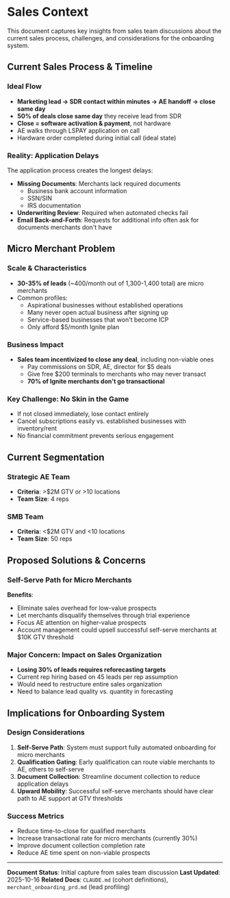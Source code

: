 # Sales Context

This document captures key insights from sales team discussions about the current sales process, challenges, and considerations for the onboarding system.

## Current Sales Process & Timeline

### Ideal Flow
- **Marketing lead → SDR contact within minutes → AE handoff → close same day**
- **50% of deals close same day** they receive lead from SDR
- **Close = software activation & payment**, not hardware
- AE walks through LSPAY application on call
- Hardware order completed during initial call (ideal state)

### Reality: Application Delays
The application process creates the longest delays:

- **Missing Documents**: Merchants lack required documents
  - Business bank account information
  - SSN/SIN
  - IRS documentation
- **Underwriting Review**: Required when automated checks fail
- **Email Back-and-Forth**: Requests for additional info often ask for documents merchants don't have

## Micro Merchant Problem

### Scale & Characteristics
- **30-35% of leads** (~400/month out of 1,300-1,400 total) are micro merchants
- Common profiles:
  - Aspirational businesses without established operations
  - Many never open actual business after signing up
  - Service-based businesses that won't become ICP
  - Only afford $5/month Ignite plan

### Business Impact
- **Sales team incentivized to close any deal**, including non-viable ones
  - Pay commissions on SDR, AE, director for $5 deals
  - Give free $200 terminals to merchants who may never transact
  - **70% of Ignite merchants don't go transactional**

### Key Challenge: No Skin in the Game
- If not closed immediately, lose contact entirely
- Cancel subscriptions easily vs. established businesses with inventory/rent
- No financial commitment prevents serious engagement

## Current Segmentation

### Strategic AE Team
- **Criteria**: >$2M GTV or >10 locations
- **Team Size**: 4 reps

### SMB Team
- **Criteria**: <$2M GTV and <10 locations
- **Team Size**: 50 reps

## Proposed Solutions & Concerns

### Self-Serve Path for Micro Merchants
**Benefits**:
- Eliminate sales overhead for low-value prospects
- Let merchants disqualify themselves through trial experience
- Focus AE attention on higher-value prospects
- Account management could upsell successful self-serve merchants at $10K GTV threshold

### Major Concern: Impact on Sales Organization
- **Losing 30% of leads requires reforecasting targets**
- Current rep hiring based on 45 leads per rep assumption
- Would need to restructure entire sales organization
- Need to balance lead quality vs. quantity in forecasting

## Implications for Onboarding System

### Design Considerations
1. **Self-Serve Path**: System must support fully automated onboarding for micro merchants
2. **Qualification Gating**: Early qualification can route viable merchants to AE, others to self-serve
3. **Document Collection**: Streamline document collection to reduce application delays
4. **Upward Mobility**: Successful self-serve merchants should have clear path to AE support at GTV thresholds

### Success Metrics
- Reduce time-to-close for qualified merchants
- Increase transactional rate for micro merchants (currently 30%)
- Improve document collection completion rate
- Reduce AE time spent on non-viable prospects

---

**Document Status**: Initial capture from sales team discussion
**Last Updated**: 2025-10-16
**Related Docs**: `CLAUDE.md` (cohort definitions), `merchant_onboarding_prd.md` (lead profiling)
